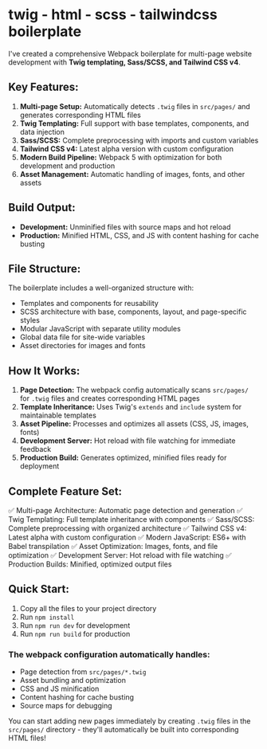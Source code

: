 # twig - html - scss - tailwindcss boilerplate
I've created a comprehensive Webpack boilerplate for multi-page website development with **Twig templating, Sass/SCSS, and Tailwind CSS v4**.

## Key Features:
1. **Multi-page Setup:** Automatically detects <code>.twig</code> files in <code>src/pages/</code> and generates corresponding HTML files
2. **Twig Templating:** Full support with base templates, components, and data injection
3. **Sass/SCSS:** Complete preprocessing with imports and custom variables
4. **Tailwind CSS v4:** Latest alpha version with custom configuration
5. **Modern Build Pipeline:** Webpack 5 with optimization for both development and production
6. **Asset Management:** Automatic handling of images, fonts, and other assets

## Build Output:
* **Development:** Unminified files with source maps and hot reload
* **Production:** Minified HTML, CSS, and JS with content hashing for cache busting

## File Structure:
The boilerplate includes a well-organized structure with:
* Templates and components for reusability
* SCSS architecture with base, components, layout, and page-specific styles
* Modular JavaScript with separate utility modules
* Global data file for site-wide variables
* Asset directories for images and fonts

## How It Works:
1. **Page Detection:** The webpack config automatically scans <code>src/pages/</code> for <code>.twig</code> files and creates corresponding HTML pages
2. **Template Inheritance:** Uses Twig's <code>extends</code> and <code>include</code> system for maintainable templates
3. **Asset Pipeline:** Processes and optimizes all assets (CSS, JS, images, fonts)
4. **Development Server:** Hot reload with file watching for immediate feedback
5. **Production Build:** Generates optimized, minified files ready for deployment

## Complete Feature Set:
✅ Multi-page Architecture: Automatic page detection and generation
✅ Twig Templating: Full template inheritance with components
✅ Sass/SCSS: Complete preprocessing with organized architecture
✅ Tailwind CSS v4: Latest alpha with custom configuration
✅ Modern JavaScript: ES6+ with Babel transpilation
✅ Asset Optimization: Images, fonts, and file optimization
✅ Development Server: Hot reload with file watching
✅ Production Builds: Minified, optimized output files


## Quick Start:
1. Copy all the files to your project directory
2. Run <code>npm install</code>
3. Run <code>npm run dev</code> for development
4. Run <code>npm run build</code> for production

### The webpack configuration automatically handles:
* Page detection from <code>src/pages/*.twig</code>
* Asset bundling and optimization
* CSS and JS minification
* Content hashing for cache busting
* Source maps for debugging

You can start adding new pages immediately by creating <code>.twig</code> files in the <code>src/pages/</code> directory - they'll automatically be built into corresponding HTML files!
